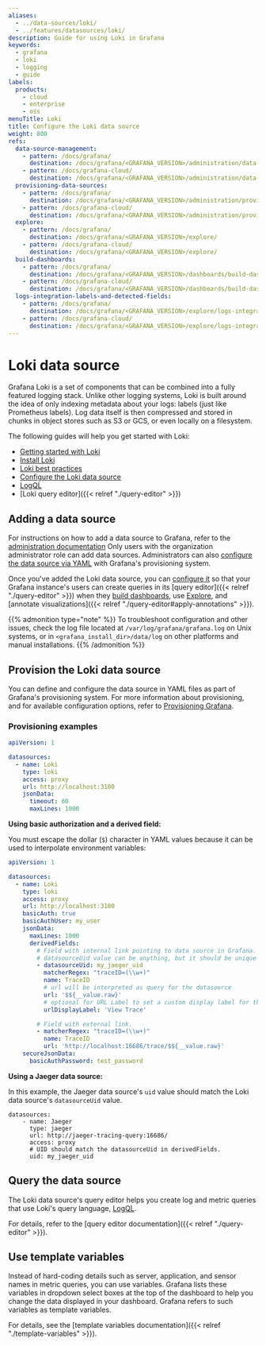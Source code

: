 ```yaml
---
aliases:
  - ../data-sources/loki/
  - ../features/datasources/loki/
description: Guide for using Loki in Grafana
keywords:
  - grafana
  - loki
  - logging
  - guide
labels:
  products:
    - cloud
    - enterprise
    - oss
menuTitle: Loki
title: Configure the Loki data source
weight: 800
refs:
  data-source-management:
    - pattern: /docs/grafana/
      destination: /docs/grafana/<GRAFANA_VERSION>/administration/data-source-management/
    - pattern: /docs/grafana-cloud/
      destination: /docs/grafana/<GRAFANA_VERSION>/administration/data-source-management/
  provisioning-data-sources:
    - pattern: /docs/grafana/
      destination: /docs/grafana/<GRAFANA_VERSION>/administration/provisioning/#data-sources
    - pattern: /docs/grafana-cloud/
      destination: /docs/grafana/<GRAFANA_VERSION>/administration/provisioning/#data-sources
  explore:
    - pattern: /docs/grafana/
      destination: /docs/grafana/<GRAFANA_VERSION>/explore/
    - pattern: /docs/grafana-cloud/
      destination: /docs/grafana/<GRAFANA_VERSION>/explore/
  build-dashboards:
    - pattern: /docs/grafana/
      destination: /docs/grafana/<GRAFANA_VERSION>/dashboards/build-dashboards/
    - pattern: /docs/grafana-cloud/
      destination: /docs/grafana/<GRAFANA_VERSION>/dashboards/build-dashboards/
  logs-integration-labels-and-detected-fields:
    - pattern: /docs/grafana/
      destination: /docs/grafana/<GRAFANA_VERSION>/explore/logs-integration/#labels-and-detected-fields
    - pattern: /docs/grafana-cloud/
      destination: /docs/grafana/<GRAFANA_VERSION>/explore/logs-integration/#labels-and-detected-fields
---
```


# Loki data source

Grafana Loki is a set of components that can be combined into a fully featured logging stack.
Unlike other logging systems, Loki is built around the idea of only indexing metadata about your logs: labels (just like Prometheus labels). Log data itself is then compressed and stored in chunks in object stores such as S3 or GCS, or even locally on a filesystem.

The following guides will help you get started with Loki:

- [Getting started with Loki](/docs/loki/latest/getting-started/)
- [Install Loki](/docs/loki/latest/installation/)
- [Loki best practices](/docs/loki/latest/best-practices/#best-practices)
- [Configure the Loki data source](/docs/grafana/latest/datasources/loki/configure-loki-data-source/)
- [LogQL](/docs/loki/latest/logql/)
- [Loki query editor]({{< relref "./query-editor" >}})

## Adding a data source

For instructions on how to add a data source to Grafana, refer to the [administration documentation](ref:data-source-management)
Only users with the organization administrator role can add data sources.
Administrators can also [configure the data source via YAML](#provision-the-data-source) with Grafana's provisioning system.

Once you've added the Loki data source, you can [configure it](#configure-the-data-source) so that your Grafana instance's users can create queries in its [query editor]({{< relref "./query-editor" >}}) when they [build dashboards](ref:build-dashboards), use [Explore](ref:explore), and [annotate visualizations]({{< relref "./query-editor#apply-annotations" >}}).

{{% admonition type="note" %}}
To troubleshoot configuration and other issues, check the log file located at `/var/log/grafana/grafana.log` on Unix systems, or in `<grafana_install_dir>/data/log` on other platforms and manual installations.
{{% /admonition %}}

## Provision the Loki data source

You can define and configure the data source in YAML files as part of Grafana's provisioning system.
For more information about provisioning, and for available configuration options, refer to [Provisioning Grafana](ref:provisioning-data-sources).

### Provisioning examples

```yaml
apiVersion: 1

datasources:
  - name: Loki
    type: loki
    access: proxy
    url: http://localhost:3100
    jsonData:
      timeout: 60
      maxLines: 1000
```

**Using basic authorization and a derived field:**

You must escape the dollar (`$`) character in YAML values because it can be used to interpolate environment variables:

```yaml
apiVersion: 1

datasources:
  - name: Loki
    type: loki
    access: proxy
    url: http://localhost:3100
    basicAuth: true
    basicAuthUser: my_user
    jsonData:
      maxLines: 1000
      derivedFields:
        # Field with internal link pointing to data source in Grafana.
        # datasourceUid value can be anything, but it should be unique across all defined data source uids.
        - datasourceUid: my_jaeger_uid
          matcherRegex: "traceID=(\\w+)"
          name: TraceID
          # url will be interpreted as query for the datasource
          url: '$${__value.raw}'
          # optional for URL Label to set a custom display label for the link.
          urlDisplayLabel: 'View Trace'

        # Field with external link.
        - matcherRegex: "traceID=(\\w+)"
          name: TraceID
          url: 'http://localhost:16686/trace/$${__value.raw}'
    secureJsonData:
      basicAuthPassword: test_password
```

**Using a Jaeger data source:**

In this example, the Jaeger data source's `uid` value should match the Loki data source's `datasourceUid` value.

```
datasources:
    - name: Jaeger
      type: jaeger
      url: http://jaeger-tracing-query:16686/
      access: proxy
      # UID should match the datasourceUid in derivedFields.
      uid: my_jaeger_uid
```

## Query the data source

The Loki data source's query editor helps you create log and metric queries that use Loki's query language, [LogQL](/docs/loki/latest/logql/).

For details, refer to the [query editor documentation]({{< relref "./query-editor" >}}).

## Use template variables

Instead of hard-coding details such as server, application, and sensor names in metric queries, you can use variables.
Grafana lists these variables in dropdown select boxes at the top of the dashboard to help you change the data displayed in your dashboard.
Grafana refers to such variables as template variables.

For details, see the [template variables documentation]({{< relref "./template-variables" >}}).

